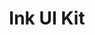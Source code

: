 ---
layout: post
type: preview

loop: ad
sponsor: 001
title: "Ink UI Kit"
description: "Premium pack of over 120 high quality iOS screens"
cta_text: "Get the kit!"
ad_url: https://creativemarket.com/greatsimple/277249-Ink-UI-Kit-120-iOS-screens?u=kevin.halladay-glynn
category: June

is_ad: true
---